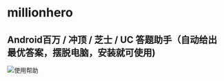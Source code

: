 # millionhero
## Android百万 / 冲顶 / 芝士 / UC 答题助手（自动给出最优答案，摆脱电脑，安装就可使用) 

![使用帮助](http://chuanghui.github.io)
